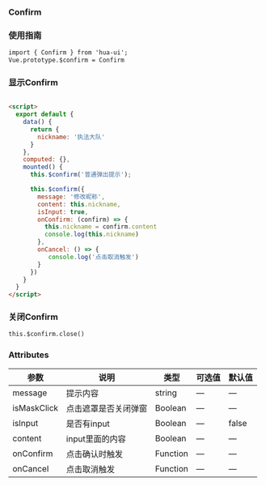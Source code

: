 ### Confirm

### 使用指南
```html
import { Confirm } from 'hua-ui';
Vue.prototype.$confirm = Confirm

```
### 显示Confirm

```html

<script>
  export default {
    data() {
      return {
        nickname: '执法大队'
      }
    },
    computed: {},
    mounted() {
      this.$confirm('普通弹出提示');

      this.$confirm({
        message: '修改昵称',
        content: this.nickname,
        isInput: true,
        onConfirm: (confirm) => {
          this.nickname = confirm.content
          console.log(this.nickname)
        },
        onCancel: () => {
           console.log('点击取消触发')
        }
      })
    }
  }
</script>
```

### 关闭Confirm
```html
this.$confirm.close()

```
### Attributes

| 参数      | 说明    | 类型      | 可选值       | 默认值   |
|---------- |-------- |---------- |-------------  |-------- |
| message  | 提示内容    | string   | — | — |
| isMaskClick  | 点击遮罩是否关闭弹窗    | Boolean   | — | — |
| isInput  |   是否有input  | Boolean   | — | false |
| content  | input里面的内容    | Boolean   | — | — |
| onConfirm  | 点击确认时触发    | Function   | — | — |
| onCancel  | 点击取消触发    | Function   | — | — |

